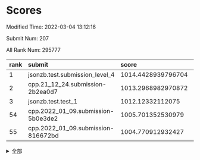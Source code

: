 # Scores

Modified Time: 2022-03-04 13:12:16

Submit Num: 207

All Rank Num: 295777

| rank |               submit               |       score        |       sigma        | pk_num |
| :--- | :--------------------------------- | :----------------- | :----------------- | :----- |
| 1    | jsonzb.test.submission_level_4     | 1014.4428939796704 | 0.827684410493735  | 5720   |
| 2    | cpp.21_12_24.submission-2b2ea0d7   | 1013.2968982970872 | 0.8094731617340124 | 5716   |
| 3    | jsonzb.test.test_1                 | 1012.12332112075   | 0.8019182220514484 | 5709   |
| 54   | cpp.2022_01_09.submission-5b0e3de2 | 1005.701352530979  | 0.7150840196858413 | 5717   |
| 55   | cpp.2022_01_09.submission-816672bd | 1004.770912932427  | 0.7076843993531305 | 5715   |


<details>
<summary>全部</summary>

| rank |                 submit                 |       score        |       sigma        | pk_num |
| :--- | :------------------------------------- | :----------------- | :----------------- | :----- |
| 1    | jsonzb.test.submission_level_4         | 1014.4428939796704 | 0.827684410493735  | 5720   |
| 2    | cpp.21_12_24.submission-2b2ea0d7       | 1013.2968982970872 | 0.8094731617340124 | 5716   |
| 3    | jsonzb.test.test_1                     | 1012.12332112075   | 0.8019182220514484 | 5709   |
| 4    | gobigger.level_3.submission_level_3_26 | 1011.8411660768687 | 0.7778152986968861 | 5717   |
| 5    | gobigger.level_3.submission_level_3_2  | 1011.5781928820894 | 0.7600970134909554 | 5713   |
| 6    | gobigger.level_3.submission_level_3_14 | 1011.3751037673844 | 0.7773332275032987 | 5717   |
| 7    | gobigger.level_3.submission_level_3_44 | 1011.3340366062064 | 0.7881781379196975 | 5715   |
| 8    | gobigger.level_3.submission_level_3_15 | 1011.1018646746636 | 0.7804472078789205 | 5719   |
| 9    | gobigger.level_3.submission_level_3_29 | 1011.0785105977673 | 0.7637288712411132 | 5717   |
| 10   | gobigger.level_3.submission_level_3_10 | 1011.0315091824541 | 0.7643389549077069 | 5714   |
| 11   | gobigger.level_3.submission_level_3_49 | 1010.8378151508771 | 0.7757071112327253 | 5717   |
| 12   | gobigger.level_3.submission_level_3_33 | 1010.7606506996307 | 0.7889334673243187 | 5712   |
| 13   | gobigger.level_3.submission_level_3_19 | 1010.7447306800831 | 0.7683408390849761 | 5717   |
| 14   | gobigger.level_3.submission_level_3_45 | 1010.7014403438043 | 0.7951769465807675 | 5719   |
| 15   | gobigger.level_3.submission_level_3_31 | 1010.6797062737684 | 0.7682602712563484 | 5715   |
| 16   | gobigger.level_3.submission_level_3_46 | 1010.6629829092522 | 0.7799872644346848 | 5712   |
| 17   | gobigger.level_3.submission_level_3_28 | 1010.629843798048  | 0.7616536227702709 | 5717   |
| 18   | gobigger.level_3.submission_level_3_27 | 1010.6088862265351 | 0.7851902049844314 | 5716   |
| 19   | gobigger.level_3.submission_level_3_30 | 1010.5722272998568 | 0.7503172641100346 | 5714   |
| 20   | gobigger.level_3.submission_level_3_0  | 1010.5100056278327 | 0.7635121487074509 | 5717   |
| 21   | gobigger.level_3.submission_level_3_40 | 1010.5079971331056 | 0.7563282523306232 | 5716   |
| 22   | gobigger.level_3.submission_level_3_24 | 1010.4804102893596 | 0.7737723067265099 | 5715   |
| 23   | gobigger.level_3.submission_level_3_20 | 1010.4455306313446 | 0.7682520953071991 | 5718   |
| 24   | gobigger.level_3.submission_level_3_16 | 1010.4117654077185 | 0.7562364797942379 | 5717   |
| 25   | gobigger.level_3.submission_level_3_3  | 1010.3575598575067 | 0.7291498873979487 | 5715   |
| 26   | gobigger.level_3.submission_level_3_4  | 1010.2392889490477 | 0.7598623393383932 | 5719   |
| 27   | gobigger.level_3.submission_level_3_7  | 1010.2086611378403 | 0.7618672073555585 | 5713   |
| 28   | gobigger.level_3.submission_level_3_12 | 1010.1691271551333 | 0.7693001335940789 | 5707   |
| 29   | gobigger.level_3.submission_level_3_47 | 1010.0863375766744 | 0.7613370319226831 | 5726   |
| 30   | gobigger.level_3.submission_level_3_32 | 1010.0862259644367 | 0.7619947126191735 | 5708   |
| 31   | gobigger.level_3.submission_level_3_25 | 1010.0449519689591 | 0.7587018950442711 | 5714   |
| 32   | gobigger.level_3.submission_level_3_37 | 1009.9050803514041 | 0.7471183287770851 | 5716   |
| 33   | gobigger.level_3.submission_level_3_6  | 1009.8491626002458 | 0.7533401787951471 | 5718   |
| 34   | gobigger.level_3.submission_level_3_1  | 1009.8383611416704 | 0.7508069222366914 | 5714   |
| 35   | gobigger.level_3.submission_level_3_21 | 1009.8173993798049 | 0.7420644523506553 | 5714   |
| 36   | gobigger.level_3.submission_level_3_8  | 1009.8098421359886 | 0.7560442935486844 | 5713   |
| 37   | gobigger.level_3.submission_level_3_43 | 1009.715221606159  | 0.7635739159864291 | 5720   |
| 38   | gobigger.level_3.submission_level_3_38 | 1009.6518488354499 | 0.7406330484223687 | 5714   |
| 39   | gobigger.level_3.submission_level_3_42 | 1009.5466821268396 | 0.7661009633130103 | 5713   |
| 40   | gobigger.level_3.submission_level_3_22 | 1009.414207585954  | 0.7773604163919804 | 5717   |
| 41   | gobigger.level_3.submission_level_3_41 | 1009.406744929608  | 0.7601799132433522 | 5716   |
| 42   | gobigger.level_3.submission_level_3_36 | 1009.3270417773198 | 0.7793792459963305 | 5713   |
| 43   | gobigger.level_3.submission_level_3_34 | 1009.2806119337314 | 0.763653763042686  | 5720   |
| 44   | gobigger.level_3.submission_level_3_35 | 1009.1974855833873 | 0.7723970573733263 | 5714   |
| 45   | gobigger.level_3.submission_level_3_17 | 1009.1652176329543 | 0.7520337056299644 | 5716   |
| 46   | gobigger.level_3.submission_level_3_18 | 1009.0090218500693 | 0.7587475795137374 | 5714   |
| 47   | gobigger.level_3.submission_level_3_39 | 1008.8608270560114 | 0.7368198913726661 | 5715   |
| 48   | gobigger.level_3.submission_level_3_13 | 1008.7076547261742 | 0.7485165676496061 | 5718   |
| 49   | gobigger.level_3.submission_level_3_48 | 1008.4938147136353 | 0.7448840082756842 | 5712   |
| 50   | gobigger.level_3.submission_level_3_5  | 1008.4382828332799 | 0.7584550362529046 | 5717   |
| 51   | gobigger.level_3.submission_level_3_11 | 1008.1715070197282 | 0.7477295444099064 | 5717   |
| 52   | gobigger.level_3.submission_level_3_9  | 1007.3695669889813 | 0.7654621238585105 | 5714   |
| 53   | gobigger.level_3.submission_level_3_23 | 1007.2600262808086 | 0.7366938085861213 | 5717   |
| 54   | cpp.2022_01_09.submission-5b0e3de2     | 1005.701352530979  | 0.7150840196858413 | 5717   |
| 55   | cpp.2022_01_09.submission-816672bd     | 1004.770912932427  | 0.7076843993531305 | 5715   |
| 56   | gobigger.level_1.submission_level_1_47 | 1004.597559265135  | 0.73542098542136   | 5716   |
| 57   | gobigger.level_1.submission_level_1_43 | 1004.5457347690743 | 0.7191803372391796 | 5717   |
| 58   | gobigger.level_1.submission_level_1_32 | 1004.5368941457446 | 0.7158925392731408 | 5710   |
| 59   | gobigger.level_1.submission_level_1_27 | 1004.483181465705  | 0.7195117598310179 | 5718   |
| 60   | gobigger.level_1.submission_level_1_44 | 1004.4106907672618 | 0.7117488481359028 | 5715   |
| 61   | gobigger.level_1.submission_level_1_28 | 1004.302954604656  | 0.7257370567572119 | 5721   |
| 62   | gobigger.level_1.submission_level_1_45 | 1004.233057961035  | 0.7266871485307498 | 5713   |
| 63   | gobigger.level_1.submission_level_1_40 | 1004.1927843423887 | 0.7182830344316068 | 5718   |
| 64   | gobigger.level_1.submission_level_1_3  | 1004.1701308708193 | 0.7149578499225401 | 5711   |
| 65   | gobigger.level_1.submission_level_1_24 | 1004.146093043327  | 0.7158832830506534 | 5718   |
| 66   | gobigger.level_1.submission_level_1_46 | 1004.037983798978  | 0.7088403761253643 | 5714   |
| 67   | gobigger.level_1.submission_level_1_16 | 1004.0238623035991 | 0.7277708100419856 | 5713   |
| 68   | gobigger.level_1.submission_level_1_5  | 1003.9351393238431 | 0.721293862269952  | 5715   |
| 69   | gobigger.level_1.submission_level_1_11 | 1003.9171602916346 | 0.7120710271584392 | 5717   |
| 70   | gobigger.level_1.submission_level_1_39 | 1003.9139853791219 | 0.7161717789628959 | 5720   |
| 71   | gobigger.level_1.submission_level_1_21 | 1003.799865850664  | 0.7278091792768084 | 5719   |
| 72   | gobigger.level_1.submission_level_1_13 | 1003.7925321900362 | 0.7236912932816976 | 5717   |
| 73   | gobigger.level_1.submission_level_1_8  | 1003.6948185910226 | 0.7139240082429887 | 5715   |
| 74   | gobigger.level_1.submission_level_1_15 | 1003.6485993305272 | 0.7072010023048313 | 5721   |
| 75   | gobigger.level_1.submission_level_1_38 | 1003.4761381848937 | 0.7112240331181837 | 5710   |
| 76   | gobigger.level_1.submission_level_1_9  | 1003.425985967556  | 0.7057332593592919 | 5710   |
| 77   | gobigger.level_1.submission_level_1_37 | 1003.3600910236712 | 0.7286420903187758 | 5712   |
| 78   | gobigger.level_1.submission_level_1_34 | 1003.3103097842098 | 0.7136648181900433 | 5712   |
| 79   | gobigger.level_1.submission_level_1_0  | 1003.2699723953735 | 0.7191493791868703 | 5714   |
| 80   | gobigger.level_1.submission_level_1_12 | 1003.2698153045803 | 0.7248219394677319 | 5718   |
| 81   | gobigger.level_1.submission_level_1_1  | 1003.2635212866345 | 0.7117287773292802 | 5711   |
| 82   | gobigger.level_1.submission_level_1_49 | 1003.1988519951859 | 0.7274290171609392 | 5713   |
| 83   | gobigger.level_1.submission_level_1_4  | 1003.1930460764279 | 0.7024483041929743 | 5716   |
| 84   | gobigger.level_1.submission_level_1_10 | 1003.0995675996729 | 0.7155407365238061 | 5718   |
| 85   | gobigger.level_1.submission_level_1_6  | 1003.0473286046082 | 0.7155667567211123 | 5717   |
| 86   | gobigger.level_1.submission_level_1_14 | 1003.0159926520035 | 0.7130274258145892 | 5715   |
| 87   | gobigger.level_1.submission_level_1_20 | 1002.9545144765156 | 0.7177793256090469 | 5715   |
| 88   | gobigger.level_1.submission_level_1_36 | 1002.9262230668276 | 0.716283884248472  | 5719   |
| 89   | gobigger.level_1.submission_level_1_29 | 1002.8452861546907 | 0.717845509227711  | 5717   |
| 90   | gobigger.level_1.submission_level_1_17 | 1002.7476379950631 | 0.7015235577159018 | 5715   |
| 91   | gobigger.level_1.submission_level_1_33 | 1002.7145082395817 | 0.705475244728152  | 5716   |
| 92   | gobigger.level_1.submission_level_1_42 | 1002.6650366259871 | 0.7110403048975642 | 5719   |
| 93   | gobigger.level_1.submission_level_1_18 | 1002.6304039777663 | 0.7063286969073564 | 5716   |
| 94   | gobigger.level_1.submission_level_1_48 | 1002.5409157364192 | 0.7062004308271571 | 5718   |
| 95   | gobigger.level_1.submission_level_1_35 | 1002.38046979247   | 0.7006928533088801 | 5718   |
| 96   | gobigger.level_1.submission_level_1_41 | 1002.367793565888  | 0.7112519204798684 | 5712   |
| 97   | gobigger.level_1.submission_level_1_19 | 1002.349508923127  | 0.7138889365852401 | 5712   |
| 98   | gobigger.level_1.submission_level_1_2  | 1002.2575495391311 | 0.7197525857550926 | 5722   |
| 99   | gobigger.level_1.submission_level_1_26 | 1002.2064612945879 | 0.7173998349830683 | 5716   |
| 100  | gobigger.level_1.submission_level_1_22 | 1002.1169057325446 | 0.7109478595282727 | 5716   |
| 101  | gobigger.level_1.submission_level_1_25 | 1002.1047447954772 | 0.7174314130504592 | 5721   |
| 102  | gobigger.level_1.submission_level_1_31 | 1001.9581053760367 | 0.7066051775492932 | 5711   |
| 103  | gobigger.level_1.submission_level_1_23 | 1001.9099530703331 | 0.7191865693538436 | 5714   |
| 104  | gobigger.level_1.submission_level_1_7  | 1001.7860016123373 | 0.7076503080154901 | 5716   |
| 105  | gobigger.level_1.submission_level_1_30 | 1001.2740090927382 | 0.7107768122381045 | 5716   |
| 106  | gobigger.random.submission_random_45   | 997.803138715606   | 0.7172139336251211 | 5716   |
| 107  | gobigger.random.submission_random_10   | 997.3535552340411  | 0.7107941642922833 | 5713   |
| 108  | gobigger.random.submission_random_33   | 997.3201084737249  | 0.7073181622204351 | 5715   |
| 109  | gobigger.random.submission_random_47   | 997.2177629977516  | 0.7136526808862059 | 5723   |
| 110  | gobigger.random.submission_random_26   | 997.1656209616228  | 0.7068375513703584 | 5716   |
| 111  | gobigger.random.submission_random_35   | 997.1170742433377  | 0.7031153256687224 | 5719   |
| 112  | gobigger.random.submission_random_37   | 997.0796823578884  | 0.7005189107160643 | 5717   |
| 113  | gobigger.random.submission_random_23   | 997.01404318222    | 0.7093121172665318 | 5714   |
| 114  | gobigger.random.submission_random_20   | 996.8620995691393  | 0.7282857940271951 | 5721   |
| 115  | gobigger.random.submission_random_16   | 996.768066476502   | 0.7031084898328285 | 5718   |
| 116  | gobigger.random.submission_random_25   | 996.7583724799765  | 0.7155546350462347 | 5714   |
| 117  | gobigger.random.submission_random_48   | 996.7551424950593  | 0.7218718815897088 | 5713   |
| 118  | gobigger.random.submission_random_5    | 996.6538550731549  | 0.7220719265955925 | 5716   |
| 119  | gobigger.random.submission_random_44   | 996.6392732009205  | 0.69987220522725   | 5714   |
| 120  | gobigger.random.submission_random_3    | 996.5233665177059  | 0.709654525940065  | 5713   |
| 121  | gobigger.random.submission_random_41   | 996.5075122736185  | 0.7064958493358751 | 5715   |
| 122  | gobigger.random.submission_random_4    | 996.504345840112   | 0.7063805442119724 | 5717   |
| 123  | gobigger.random.submission_random_7    | 996.4676459792604  | 0.7099957137678375 | 5718   |
| 124  | gobigger.random.submission_random_24   | 996.4614499857706  | 0.6966632010970392 | 5710   |
| 125  | gobigger.random.submission_random_1    | 996.3538875674117  | 0.716211194956905  | 5719   |
| 126  | gobigger.random.submission_random_6    | 996.3446854734099  | 0.7173987865283692 | 5710   |
| 127  | gobigger.random.submission_random_17   | 996.3357788611053  | 0.7146623373857134 | 5716   |
| 128  | gobigger.random.submission_random_27   | 996.2926816770794  | 0.7161349903639372 | 5715   |
| 129  | gobigger.random.submission_random_21   | 996.2590362139151  | 0.7208949306797996 | 5719   |
| 130  | gobigger.random.submission_random_38   | 996.1752265524575  | 0.7297025049475794 | 5714   |
| 131  | gobigger.random.submission_random_30   | 996.1719598508779  | 0.711135073339889  | 5717   |
| 132  | gobigger.random.submission_random_9    | 996.0507330480556  | 0.7044268578883687 | 5714   |
| 133  | gobigger.random.submission_random_15   | 996.0360100203094  | 0.7073465317516423 | 5718   |
| 134  | gobigger.random.submission_random_43   | 996.0350994571406  | 0.7242469542778198 | 5716   |
| 135  | gobigger.random.submission_random_28   | 996.0195562611503  | 0.7053651203963032 | 5710   |
| 136  | gobigger.random.submission_random_12   | 996.0141546049695  | 0.7079126929369723 | 5710   |
| 137  | gobigger.random.submission_random_40   | 995.9676671947503  | 0.7184239244587242 | 5721   |
| 138  | gobigger.random.submission_random_29   | 995.8386345161916  | 0.7031362476439216 | 5720   |
| 139  | gobigger.random.submission_random_46   | 995.7650016311162  | 0.7088300612482724 | 5714   |
| 140  | gobigger.random.submission_random_2    | 995.7030248388468  | 0.7159716664004644 | 5716   |
| 141  | gobigger.random.submission_random_42   | 995.6520996536603  | 0.7153360042251498 | 5713   |
| 142  | gobigger.random.submission_random_14   | 995.6011530642638  | 0.7132431603799284 | 5716   |
| 143  | gobigger.random.submission_random_34   | 995.5429790536365  | 0.7156363144025232 | 5716   |
| 144  | gobigger.random.submission_random_32   | 995.5290480144934  | 0.7162677765186329 | 5716   |
| 145  | gobigger.random.submission_random_39   | 995.4430016889277  | 0.705932196152852  | 5716   |
| 146  | gobigger.random.submission_random_8    | 995.4250118697836  | 0.7208595605886795 | 5719   |
| 147  | gobigger.random.submission_random_11   | 995.3383983127046  | 0.7146625285564847 | 5712   |
| 148  | gobigger.random.submission_random_31   | 995.2399825500362  | 0.7144834904546579 | 5716   |
| 149  | gobigger.random.submission_random_22   | 995.2237627126956  | 0.7143867233376282 | 5716   |
| 150  | gobigger.random.submission_random_19   | 995.1255129972125  | 0.7059410180121056 | 5714   |
| 151  | gobigger.random.submission_random_36   | 994.9571517783403  | 0.7071542700717773 | 5717   |
| 152  | gobigger.random.submission_random_13   | 994.91779132714    | 0.7319046119076806 | 5716   |
| 153  | gobigger.random.submission_random_18   | 994.7615295395461  | 0.708916413380183  | 5714   |
| 154  | gobigger.random.submission_random_49   | 994.5070232311054  | 0.7056114325353349 | 5715   |
| 155  | gobigger.random.submission_random_0    | 994.2151633858668  | 0.7403371941046525 | 5714   |
| 156  | gobigger.level_2.submission_level_2_39 | 994.170116330849   | 0.7269945321937875 | 5715   |
| 157  | gobigger.level_2.submission_level_2_38 | 994.1228329143023  | 0.7205026366543804 | 5720   |
| 158  | gobigger.level_2.submission_level_2_7  | 993.5216062699477  | 0.7443939547567661 | 5717   |
| 159  | gobigger.level_2.submission_level_2_20 | 993.4439687606161  | 0.740305743065569  | 5717   |
| 160  | gobigger.level_2.submission_level_2_23 | 993.4323315278339  | 0.7197495495071009 | 5718   |
| 161  | gobigger.level_2.submission_level_2_28 | 993.2165842422265  | 0.7356809797271258 | 5710   |
| 162  | gobigger.level_2.submission_level_2_11 | 992.9971343553124  | 0.7434036750267115 | 5713   |
| 163  | gobigger.level_2.submission_level_2_44 | 992.9793536989881  | 0.7509683505808092 | 5715   |
| 164  | gobigger.level_2.submission_level_2_33 | 992.9374490279409  | 0.7606459295762424 | 5715   |
| 165  | gobigger.level_2.submission_level_2_48 | 992.9358439056094  | 0.7501524388873391 | 5715   |
| 166  | gobigger.level_2.submission_level_2_1  | 992.9143745028882  | 0.7282886230598261 | 5714   |
| 167  | gobigger.level_2.submission_level_2_17 | 992.768595595082   | 0.7497694104471427 | 5718   |
| 168  | gobigger.level_2.submission_level_2_14 | 992.6569533660323  | 0.7494547399848024 | 5716   |
| 169  | gobigger.level_2.submission_level_2_0  | 992.6220134588041  | 0.7304699515302924 | 5716   |
| 170  | gobigger.level_2.submission_level_2_49 | 992.5690876942165  | 0.7517005614851491 | 5717   |
| 171  | gobigger.level_2.submission_level_2_31 | 992.4317690816058  | 0.7382843083734967 | 5716   |
| 172  | gobigger.level_2.submission_level_2_40 | 992.4143850935704  | 0.7365189497390553 | 5711   |
| 173  | gobigger.level_2.submission_level_2_22 | 992.3892930654985  | 0.74717931818043   | 5712   |
| 174  | gobigger.level_2.submission_level_2_6  | 992.3128640207641  | 0.7503915129115833 | 5717   |
| 175  | gobigger.level_2.submission_level_2_21 | 992.2816655365831  | 0.748580485669815  | 5717   |
| 176  | gobigger.level_2.submission_level_2_18 | 991.9687415293353  | 0.7469959000704312 | 5716   |
| 177  | gobigger.level_2.submission_level_2_45 | 991.9643993602422  | 0.7345806209898773 | 5709   |
| 178  | gobigger.level_2.submission_level_2_2  | 991.9382607699621  | 0.7318273569375127 | 5714   |
| 179  | gobigger.level_2.submission_level_2_29 | 991.9371511362045  | 0.7432285722024906 | 5715   |
| 180  | gobigger.level_2.submission_level_2_15 | 991.9109155763038  | 0.747735850069127  | 5715   |
| 181  | gobigger.level_2.submission_level_2_36 | 991.8756676762746  | 0.7661165197116754 | 5714   |
| 182  | gobigger.level_2.submission_level_2_35 | 991.7348377787295  | 0.7601358338641454 | 5716   |
| 183  | gobigger.level_2.submission_level_2_19 | 991.6295742800935  | 0.7490883216149509 | 5718   |
| 184  | gobigger.level_2.submission_level_2_26 | 991.6149902073137  | 0.7626229218345137 | 5709   |
| 185  | gobigger.level_2.submission_level_2_9  | 991.4297383380787  | 0.7572720329502947 | 5715   |
| 186  | gobigger.level_2.submission_level_2_41 | 991.4158368482193  | 0.7559696352536607 | 5716   |
| 187  | gobigger.level_2.submission_level_2_16 | 991.4007386891285  | 0.7552056887608888 | 5720   |
| 188  | gobigger.level_2.submission_level_2_25 | 991.3851140250711  | 0.7432325614084537 | 5715   |
| 189  | gobigger.level_2.submission_level_2_12 | 991.3557292186543  | 0.7549864646580574 | 5712   |
| 190  | gobigger.level_2.submission_level_2_13 | 991.303970377804   | 0.7563956383159256 | 5717   |
| 191  | gobigger.level_2.submission_level_2_4  | 991.2573327116187  | 0.7524760528325389 | 5715   |
| 192  | gobigger.level_2.submission_level_2_34 | 991.1956811262353  | 0.7464912591421813 | 5722   |
| 193  | gobigger.level_2.submission_level_2_47 | 991.1421995798778  | 0.7590548777876718 | 5716   |
| 194  | gobigger.level_2.submission_level_2_8  | 991.1102830357106  | 0.7824914290452967 | 5717   |
| 195  | gobigger.level_2.submission_level_2_5  | 990.9943226034204  | 0.7875536796146592 | 5717   |
| 196  | gobigger.level_2.submission_level_2_10 | 990.9682128448314  | 0.7557628186526599 | 5715   |
| 197  | gobigger.level_2.submission_level_2_24 | 990.932561637211   | 0.7448324537464126 | 5719   |
| 198  | gobigger.level_2.submission_level_2_46 | 990.9301277953989  | 0.7737658693871458 | 5711   |
| 199  | gobigger.level_2.submission_level_2_37 | 990.8013961544833  | 0.7440483258093681 | 5712   |
| 200  | gobigger.level_2.submission_level_2_3  | 990.7368004515466  | 0.7538881572199525 | 5712   |
| 201  | gobigger.level_2.submission_level_2_27 | 990.6608362790982  | 0.7517854048655245 | 5712   |
| 202  | gobigger.level_2.submission_level_2_30 | 990.494041640004   | 0.7694207527878217 | 5714   |
| 203  | gobigger.level_2.submission_level_2_32 | 990.268076217173   | 0.7706234558120084 | 5718   |
| 204  | gobigger.level_2.submission_level_2_43 | 990.0963119962524  | 0.7845362422112779 | 5715   |
| 205  | gobigger.level_2.submission_level_2_42 | 989.1375489044234  | 0.7715415905292953 | 5716   |
| 206  | gobigger.none.submission_none_0        | 979.5166554018466  | 1.1686774435543128 | 5717   |
| 207  | gobigger.none.submission_none_1        | 975.3934659867442  | 1.5776090222282686 | 5714   |

</details>